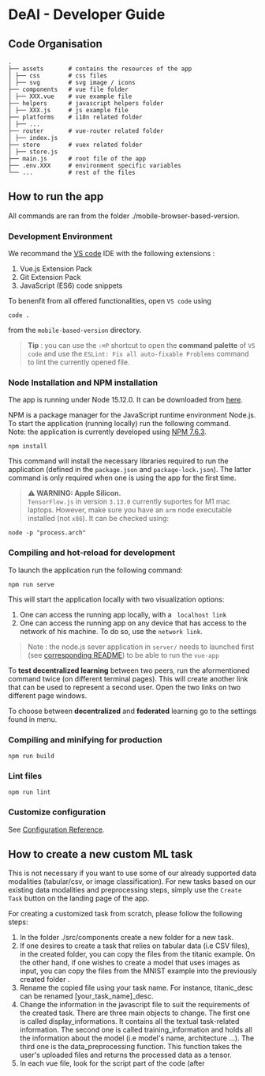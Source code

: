 # DeAI - Developer Guide

## Code Organisation

    .
    ├── assets       # contains the resources of the app
    │ ├── css        # css files
    │ ├── svg        # svg image / icons
    ├── components   # vue file folder
    │ ├── XXX.vue    # vue example file
    ├── helpers      # javascript helpers folder
    │ ├── XXX.js     # js example file
    ├── platforms    # i18n related folder
    │ ├── ...
    ├── router       # vue-router related folder
    │ ├── index.js
    ├── store        # vuex related folder
    │ ├── store.js
    ├── main.js      # root file of the app
    ├── .env.XXX     # environment specific variables
    └── ...          # rest of the files

## How to run the app

All commands are ran from the folder ./mobile-browser-based-version.

### Development Environment

We recommand the [VS code](https://code.visualstudio.com/) IDE with the following extensions :

1. Vue.js Extension Pack
2. Git Extension Pack
3. JavaScript (ES6) code snippets

To benenfit from all offered functionalities, open `VS code` using

```
code .
```

from the `mobile-based-version` directory.

> **Tip** : you can use the `⇧⌘P` shortcut to open the **command palette** of `VS code` and use the `ESLint: Fix all auto-fixable Problems` command to lint the currently opened file.

### Node Installation and NPM installation

The app is running under Node 15.12.0. It can be downloaded from [here](https://nodejs.org/en/download/releases/).

NPM is a package manager for the JavaScript runtime environment Node.js.  
To start the application (running locally) run the following command.  
Note: the application is currently developed using [NPM 7.6.3](https://www.npmjs.com/package/npm/v/7.6.3).

```
npm install
```

This command will install the necessary libraries required to run the application (defined in the `package.json` and `package-lock.json`). The latter command is only required when one is using the app for the first time.

> **⚠ WARNING: Apple Silicon.**  
> `TensorFlow.js` in version `3.13.0` currently suportes for M1 mac laptops. However, make sure you have an `arm` node executable installed (not `x86`). It can be checked using:

```
node -p "process.arch"
```

### Compiling and hot-reload for development

To launch the application run the following command:

```
npm run serve
```

This will start the application locally with two visualization options:

1. One can access the running app locally, with a ` localhost link`
2. One can access the running app on any device that has access to the network of his machine. To do so, use the `network link`.

> Note : the node.js sever application in `server/` needs to launched first (see [corresponding README](server/README.md)) to be able to run the `vue-app`

To **test decentralized learning** between two peers, run the aformentioned command twice (on different terminal pages). This will create another link that can be used to represent a second user. Open the two links on two different page windows.

To choose between **decentralized** and **federated** learning go to the settings found in menu.

### Compiling and minifying for production

```
npm run build
```

### Lint files

```
npm run lint
```

### Customize configuration

See [Configuration Reference](https://cli.vuejs.org/config/).

## How to create a new custom ML task

This is not necessary if you want to use some of our already supported data modalities (tabular/csv, or image classification). For new tasks based on our existing data modalities and preprocessing steps, simply use the `Create Task` button on the landing page of the app.

For creating a customized task from scratch, please follow the following steps:

1. In the folder ./src/components create a new folder for a new task.
2. If one desires to create a task that relies on tabular data (i.e CSV files), in the created folder, you can copy the files from the titanic example. On the other hand, if one wishes to create a model that uses images as input, you can copy the files from the MNIST example into the previously created folder .
3. Rename the copied file using your task name. For instance, titanic_desc can be renamed [your_task_name]\_desc.
4. Change the information in the javascript file to suit the requirements of the created task. There are three main objects to change. The first one is called display_informations. It contains all the textual task-related information. The second one is called training_information and holds all the information about the model (i.e model's name, architecture ...). The third one is the data_preprocessing function. This function takes the user's uploaded files and returns the processed data as a tensor.
5. In each vue file, look for the script part of the code (after <script>) and replace the first import with the javascript associated with your task. For instance, replace import {...} from "titanic_script" with import {...} from "[your_task_name]\_script".
6. Add your task to the vue routing file in ./src/router/index.js. More instructions soon to come.

## Explanation of the current architecture of the app

### Overview of the architecture

Tasks are organized around the following files:

- vue files are used to render the task-related user interface. Users should not modify the core code of these files.
- a javascript file contains all the task-related information and methods. For instance, in this file, one can find the specific data-processing function or the textual description of the task.

### Use of Vue.js

The main front-end framework used by the application is Vue.js, a widely used framework to build single-page UI (See [Reference](https://router.vuejs.org/guide/)).  
The application is built around Vue.js components. Essentially, components are defined around two parts:

1. An HTML template that states how the component should be rendered
2. A script that defines the behaviors of the components

### Component architecture of the project

Components can be organized in a parent/child relation. Meaning that one can have a parent component that holds many other child components.  
`routers` are used to define which components are displayed to the user depending on the user's inputs.

The application runs the following architecture:

- **The global component** of the app is called `App.vue`. This component implements a mini-side bar that is always displayed to the user. This mini-sidebar allows the user to directly access the available list of tasks available, and change some parameters of the page (color and night mode).
- **Information Display Components** are components that are displayed on the right side of the mini-side bar. Depending on the user's path choice, a component is displayed. The following components can be displayed:
  - **The task list component** is called `TaskList.vue`. It's the default component used to fill this space. It shows which ML tasks are open for collaborative training.
  - **Task-related Components** are components used to display the interface associated with a particular task. The UI components for an ML task come in a parent-child relation: one global component (called `[taskName]_model.vue`) is used to implement a sidebar that allows the user to navigate through the different components associated with a task. On the right side of this global component, the following components are used to create a task (and note that all of them need to be created for each task):
    - **Description of the task** under the name `[taskName]\_description.vue. It gives an overview of the task.
    - **Training of the task** under the name `[taskName]_training.vue`. Allows the users to train a model, either collaboratively using p2p communication, or alone by local training. As a side note, components are created only when they are called by the user. Meaning that until the user reaches the training page of the task, the `[taskName]_training.vue`is not created. When a user reaches for the first time the training components, the component is created, and only then the NN model is created and stored in the browser's indexdb database. The training is done in a seperated script. To start training, the function named `join_training`is called. This function preprocess the data using the task specific data pre-processing function and then train the model using the shared `train`function.

All these are served by the javascript file associated to the task.

### Training Loop

A shared function `training` is called by all components that are training a model. This function is located in the file ./helpers/training.js.  
The idea is that the training part for all tasks relies on the same ML backend, while the pre-processing of the training data is done in a custom version (at the component level) by each task.  
The training process works as follows:

1. When a user has stated that he wishes to join the training of a task, a TF.js model is initialized (for now with a standard initialization) and stored into the browser's local storage. (call to `create_model`, a function embedded into the task's training component)
2. Once the user connects their dataset, a pre-processing function is called. The pre-processing function is specifically tailored for each task and so is embedded in the task's training component under the name `data_preprocessing`. This can be either one-off preprocessing of the entire dataset, or a batch-wise pre-processing function which will then be repeatedly called during training, for each new minibatch of training data.
3. The `training` function function loads the model from the browser's local storage and updates the model by training it on the given dataset (and communicating with peers or a federated learning server). As mentioned earlier, the training function is shared by all training components.

## Communication between peers

Explanations on communication between peers will be added soon.

The decentralized training version relies on p2p communication via [peer2js](https://peerjs.com/). The federated trainind does not need `peer2js` but direclty communicates with the server.

## Some further integrations notes

### Using on mobile devices

Depending on the user's screen width, the left hand sidebar associated to task's components can disapear and be opened using the button located on the top left corner of the user's screen.
For now a template that shows how to create tasks can be found.

### Main packages used

| Name                                                  |     Keyword     | Description                                                               |
| ----------------------------------------------------- | :-------------: | :------------------------------------------------------------------------ |
| [vuex](https://vuex.vuejs.org/)                       |     `Store`     | It serves as a centralized store for all the components in an application |
| [vee-validate](https://vee-validate.logaretm.com/v4/) |     `Form`      | Form Validation for Vue.js                                                |
| [vue-toaster](https://github.com/MeForma/vue-toaster) | `Notifications` | Toast notification plugin for Vue.js                                      |
| [tippy](https://atomiks.github.io/tippyjs/)           |     `Menu`      | Pluging to build menu / side bars                                         |
| [vue-i18n](https://vue-i18n.intlify.dev/)             | `Internation.`  | Internationalization plugin for Vue.js                                    |
| [vue-router](https://router.vuejs.org/)               |    `Routing`    | Official router plugin for Vue.js                                         |
| [tfjs](https://www.tensorflow.org/js)                 |  `ML backend`   | Library for machine learning in JavaScript                                |
| [axios](https://axios-http.com/)                      | `HTTP requests` | Axios is a promise-based HTTP Client for node.js and the browser.         |
| [lodash](https://lodash.com/)                         |  `JS Helpers`   | Functional library for higher order function on list and js objects       |
| [yup](https://github.com/jquense/yup)                 |     `Form`      | Schema builder for runtime value parsing and validation (forms).          |
| [peerjs](https://peerjs.com/)                         | `Communication` | P2P communication libary for DeAI                                         |
